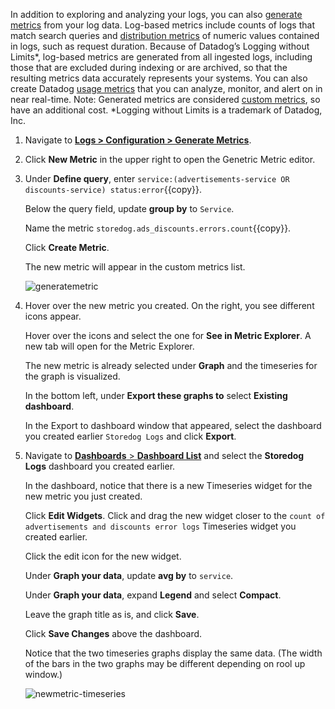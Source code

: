 In addition to exploring and analyzing your logs, you can also <a href="https://docs.datadoghq.com/logs/logs_to_metrics/" target="_blank">generate metrics</a> from your log data. Log-based metrics include counts of logs that match search queries and <a href="https://docs.datadoghq.com/metrics/distributions/#overview" target="_blank">distribution metrics</a> of numeric values contained in logs, such as request duration. Because of Datadog’s Logging without Limits*, log-based metrics are generated from all ingested logs, including those that are excluded during indexing or are archived, so that the resulting metrics data accurately represents your systems. You can also create Datadog <a href="https://docs.datadoghq.com/logs/logs_to_metrics/#recommended-usage-metrics" target="_blank">usage metrics</a> that you can analyze, monitor, and alert on in near real-time. Note: Generated metrics are considered <a href="https://docs.datadoghq.com/developers/metrics/custom_metrics/" target="_blank">custom metrics</a>, so have an additional cost. *Logging without Limits is a trademark of Datadog, Inc.

1. Navigate to <a href="https://app.datadoghq.com/logs/pipelines/generate-metrics" target="_datadog">**Logs > Configuration > Generate Metrics**</a>.

2. Click **New Metric** in the upper right to open the Genetric Metric editor. 

3. Under **Define query**, enter `service:(advertisements-service OR discounts-service) status:error`{{copy}}.

    Below the query field, update **group by** to `Service`.

    Name the metric `storedog.ads_discounts.errors.count`{{copy}}.

    Click **Create Metric**.

    The new metric will appear in the custom metrics list.

    ![generatemetric](monitorlogs/assets/generatemetric.gif)

4. Hover over the new metric you created. On the right, you see different icons appear. 

    Hover over the icons and select the one for **See in Metric Explorer**. A new tab will open for the Metric Explorer.
    
    The new metric is already selected under **Graph** and the timeseries for the graph is visualized.

    In the bottom left, under **Export these graphs to** select **Existing dashboard**. 
    
    In the Export to dashboard window that appeared, select the dashboard you created earlier `Storedog Logs` and click **Export**.

5. Navigate to <a href="https://app.datadoghq.com/dashboard/lists" target="_datadog">**Dashboards** > **Dashboard List**</a> and select the **Storedog Logs** dashboard you created earlier.
    
    In the dashboard, notice that there is a new Timeseries widget for the new metric you just created.

    Click **Edit Widgets**. Click and drag the new widget closer to the `count of advertisements and discounts error logs` Timeseries widget you created earlier.

    Click the edit icon for the new widget.

    Under **Graph your data**, update **avg by** to `service`.

    Under **Graph your data**, expand **Legend** and select **Compact**.

    Leave the graph title as is, and click **Save**.

    Click **Save Changes** above the dashboard.

    Notice that the two timeseries graphs display the same data. (The width of the bars in the two graphs may be different depending on rool up window.)

    ![newmetric-timeseries](monitorlogs/assets/newmetric-timeseries.gif)